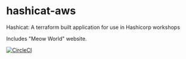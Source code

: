 # hashicat-aws
Hashicat: A terraform built application for use in Hashicorp workshops

Includes "Meow World" website.

[![CircleCI](http://ec2-54-241-189-255.us-west-1.compute.amazonaws.comstyle=svg)](https://circleci.com/gh/hashicorp/hashicat-aws)

